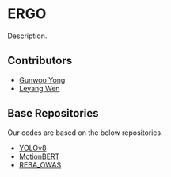 # ERGO

Description.

## Contributors

- [Gunwoo Yong](https://github.com/gwyong)
- [Leyang Wen](https://github.com/LeyangWen)

## Base Repositories

Our codes are based on the below repositories.
- [YOLOv8](https://github.com/ultralytics/ultralytics)
- [MotionBERT](https://github.com/Walter0807/MotionBERT)
- [REBA_OWAS](https://github.com/rs9000/ergonomics)